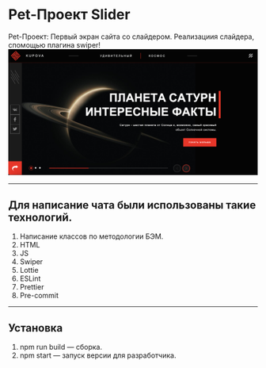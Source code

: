 # Pet-Проект Slider

Pet-Проект: Первый экран сайта со слайдером. 
Реализациия слайдера, спомощью плагина swiper!
![Pet-Проект Slider](https://github.com/AAKupova/Carousel/raw/main/static/images/Slider.png)

---

## Для написание чата были использованы такие технологий.

1. Написание классов по методологии БЭМ.
2. HTML
3. JS
4. Swiper
5. Lottie
6. ESLint
7. Prettier
8. Pre-commit

---

## Установка
1. npm run build — сборка.
2. npm start — запуск версии для разработчика.